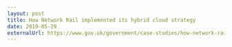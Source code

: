 ```yaml
---
layout: post
title: How Network Rail implemented its hybrid cloud strategy
date: 2019-05-29
externalUrl: https://www.gov.uk/government/case-studies/how-network-rail-implemented-its-hybrid-cloud-strategy
---
```

